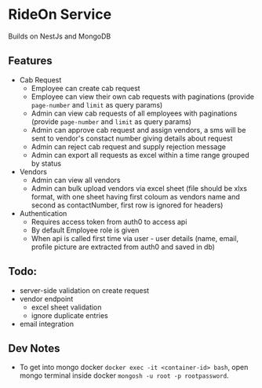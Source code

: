 # RideOn Service
Builds on NestJs and MongoDB

## Features
- Cab Request
  - Employee can create cab request
  - Employee can view their own cab requests with paginations (provide `page-number` and `limit` as query params)
  - Admin can view cab requests of all employees with paginations (provide `page-number` and `limit` as query params)
  - Admin can approve cab request and assign vendors, a sms will be sent to vendor's constact number giving details about request
  - Admin can reject cab request and supply rejection message
  - Admin can export all requests as excel within a time range grouped by status
- Vendors
  - Admin can view all vendors
  - Admin can bulk upload vendors via excel sheet (file should be xlxs format, with one sheet having first coloum as vendors name and second as contactNumber, first row is ignored for headers)
- Authentication
  - Requires access token from auth0 to access api
  - By default Employee role is given
  - When api is called first time via user - user details (name, email, profile picture are extracted from auth0 and saved in db)

## Todo:
- server-side validation on create request
- vendor endpoint
  - excel sheet validation
  - ignore duplicate entries
- email integration




## Dev Notes
- To get into mongo docker `docker exec -it <container-id> bash`, open mongo terminal inside docker `mongosh -u root -p rootpassword`.